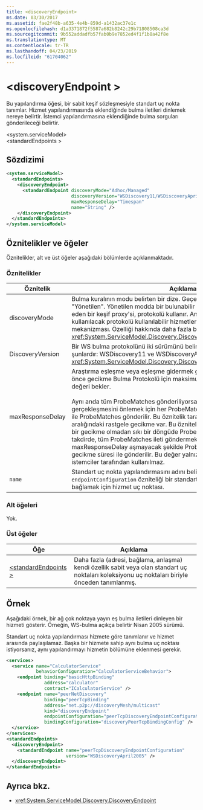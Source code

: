```yaml
---
title: <discoveryEndpoint>
ms.date: 03/30/2017
ms.assetid: fae2f48b-a635-4e4b-859d-a1432ac37e1c
ms.openlocfilehash: d1a3371872f5587a682b8242c29b71808508ca3d
ms.sourcegitcommit: 9b552addadfb57fab0b9e7852ed4f1f1b8a42f8e
ms.translationtype: MT
ms.contentlocale: tr-TR
ms.lasthandoff: 04/23/2019
ms.locfileid: "61704062"
---
```

# <a name="discoveryendpoint"></a>\<discoveryEndpoint >

Bu yapılandırma öğesi, bir sabit keşif sözleşmesiyle standart uç nokta tanımlar. Hizmet yapılandırmasında eklendiğinde bulma iletileri dinlemek nereye belirtir. İstemci yapılandırmasına eklendiğinde bulma sorguları gönderileceği belirtir.  
  
\<system.serviceModel>  
\<standardEndpoints >  
  
## <a name="syntax"></a>Sözdizimi  
  
```xml  
<system.serviceModel>
  <standardEndpoints>
    <discoveryEndpoint>
      <standardEndpoint discoveryMode="Adhoc/Managed"
                        discoveryVersion="WSDiscovery11/WSDiscoveryApril2005"
                        maxResponseDelay="Timespan"
                        name="String" />
    </discoveryEndpoint>
  </standardEndpoints>
</system.serviceModel>
```  
  
## <a name="attributes-and-elements"></a>Öznitelikler ve öğeler

Öznitelikler, alt ve üst öğeler aşağıdaki bölümlerde açıklanmaktadır.  
  
### <a name="attributes"></a>Öznitelikler

| Öznitelik        | Açıklama |  
| ---------------- | ----------- |  
| discoveryMode    | Bulma kuralının modu belirten bir dize. Geçerli değerler şunlardır: "Geçici" ve "Yönetilen". Yönetilen modda bir bulunabilir hizmet deposu olarak hareket eden bir keşif proxy'si, protokolü kullanır. Anlık mod gerektirir UDP kullanılacak protokolü kullanılabilir hizmetleri bulmak için çok noktaya yayın mekanizması. Özelliği hakkında daha fazla bilgi için bkz. <xref:System.ServiceModel.Discovery.DiscoveryEndpoint.DiscoveryMode%2A>. |  
| DiscoveryVersion | Bir WS bulma protokolünü iki sürümünü belirten bir dize. Geçerli değerler şunlardır: WSDiscovery11 ve WSDiscoveryApril2005. Bu değer türünde <xref:System.ServiceModel.Discovery.DiscoveryVersion>. |  
| maxResponseDelay | Araştırma eşleşme veya eşleşme gidermek gibi belirli iletileri göndermeden önce gecikme Bulma Protokolü için maksimum değeri belirten bir Timespan değeri bekler.<br /><br /> Aynı anda tüm ProbeMatches gönderiliyorsa, ağ storm neden olabilir. Bunun gerçekleşmesini önlemek için her ProbeMatch arasında rastgele bir gecikme ile ProbeMatches gönderilir. Bu öznitelik tarafından ayarlanan değer için 0 aralığındaki rastgele gecikme var. Bu öznitelik 0 olarak ayarlanırsa, herhangi bir gecikme olmadan sıkı bir döngüde ProbeMatches iletileri gönderilir. Aksi takdirde, tüm ProbeMatches ileti göndermek için geçen toplam süre maxResponseDelay aşmayacak şekilde ProbeMatches iletileri rastgele bir gecikme süresi ile gönderilir. Bu değer yalnızca hizmetler için geçerlidir, istemciler tarafından kullanılmaz. |  
| `name`           | Standart uç nokta yapılandırmasını adını belirten dize. Adı kullanılıyor `endpointConfiguration` özniteliği bir standart uç noktası yapılandırmasına bağlamak için hizmet uç noktası. |  
  
### <a name="child-elements"></a>Alt öğeleri

Yok.  
  
### <a name="parent-elements"></a>Üst öğeler

| Öğe | Açıklama |  
| ------- | ----------- |  
| [\<standardEndpoints >](../../../../../docs/framework/configure-apps/file-schema/wcf/standardendpoints.md) | Daha fazla (adresi, bağlama, anlaşma) kendi özellik sabit veya olan standart uç noktaları koleksiyonu uç noktaları biriyle önceden tanımlanmış. |  
  
## <a name="example"></a>Örnek

Aşağıdaki örnek, bir ağ çok noktaya yayın eş bulma iletileri dinleyen bir hizmeti gösterir. Örneğin, WS-bulma açıkça belirtir Nisan 2005 sürümü.  
  
Standart uç nokta yapılandırması hizmete göre tanımlanır ve hizmet arasında paylaşılamaz. Başka bir hizmete sahip aynı bulma uç noktası istiyorsanız, aynı yapılandırmayı hizmetin bölümüne eklenmesi gerekir.  
  
```xml  
<services>
  <service name="CalculatorService"
           behaviorConfiguration="CalculatorServiceBehavior">
    <endpoint binding="basicHttpBinding"
              address="calculator"
              contract="ICalculatorService" />
    <endpoint name="peerNetDiscovery"
              binding="peerTcpBinding"
              address="net.p2p://discoveryMesh/multicast"
              kind="discoveryEndpoint"
              endpointConfiguration="peerTcpDiscoveryEndpointConfiguration"
              bindingConfiguration="discoveryPeerTcpBindingConfig" />
  </service>
</services>
<standardEndpoints>
  <discoveryEndpoint>
    <standardEndpoint name="peerTcpDiscoveryEndpointConfiguration"
                      version="WSDiscoveryApril2005" />
  </discoveryEndpoint>
</standardEndpoints>
```  
  
## <a name="see-also"></a>Ayrıca bkz.

- <xref:System.ServiceModel.Discovery.DiscoveryEndpoint>
